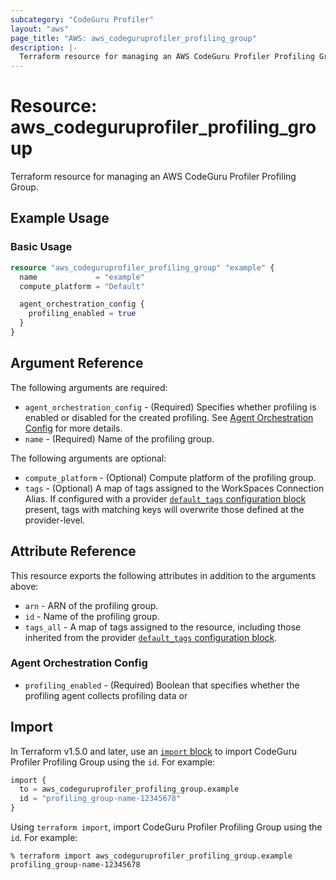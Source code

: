 ```yaml
---
subcategory: "CodeGuru Profiler"
layout: "aws"
page_title: "AWS: aws_codeguruprofiler_profiling_group"
description: |-
  Terraform resource for managing an AWS CodeGuru Profiler Profiling Group.
---
```

# Resource: aws_codeguruprofiler_profiling_group

Terraform resource for managing an AWS CodeGuru Profiler Profiling Group.

## Example Usage

### Basic Usage

```terraform
resource "aws_codeguruprofiler_profiling_group" "example" {
  name             = "example"
  compute_platform = "Default"

  agent_orchestration_config {
    profiling_enabled = true
  }
}
```

## Argument Reference

The following arguments are required:

* `agent_orchestration_config` - (Required) Specifies whether profiling is enabled or disabled for the created profiling. See [Agent Orchestration Config](#agent-orchestration-config) for more details.
* `name` - (Required) Name of the profiling group.

The following arguments are optional:

* `compute_platform` - (Optional) Compute platform of the profiling group.
* `tags` - (Optional) A map of tags assigned to the WorkSpaces Connection Alias. If configured with a provider [`default_tags` configuration block](https://registry.terraform.io/providers/hashicorp/aws/latest/docs#default_tags-configuration-block) present, tags with matching keys will overwrite those defined at the provider-level.

## Attribute Reference

This resource exports the following attributes in addition to the arguments above:

* `arn` - ARN of the profiling group.
* `id` - Name of the profiling group.
* `tags_all` - A map of tags assigned to the resource, including those inherited from the provider [`default_tags` configuration block](https://registry.terraform.io/providers/hashicorp/aws/latest/docs#default_tags-configuration-block).

### Agent Orchestration Config

* `profiling_enabled` - (Required) Boolean that specifies whether the profiling agent collects profiling data or

## Import

In Terraform v1.5.0 and later, use an [`import` block](https://developer.hashicorp.com/terraform/language/import) to import CodeGuru Profiler Profiling Group using the `id`. For example:

```terraform
import {
  to = aws_codeguruprofiler_profiling_group.example
  id = "profiling_group-name-12345678"
}
```

Using `terraform import`, import CodeGuru Profiler Profiling Group using the `id`. For example:

```console
% terraform import aws_codeguruprofiler_profiling_group.example profiling_group-name-12345678
```
